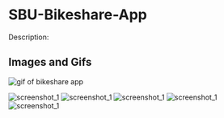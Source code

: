 # SBU-Bikeshare-App
Description: 


## Images and Gifs
![gif of bikeshare app](Bikeshare_app_recording.gif)

![screenshot_1]() ![screenshot_1]() ![screenshot_1]() ![screenshot_1]() ![screenshot_1]()
